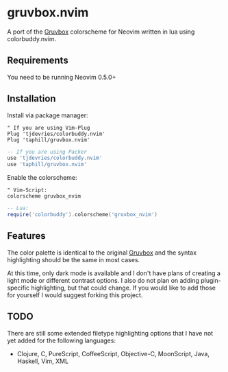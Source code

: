 # gruvbox.nvim

A port of the [Gruvbox](https://github.com/morhetz/gruvbox) colorscheme for Neovim written in lua using colorbuddy.nvim.

## Requirements

You need to be running Neovim 0.5.0+

## Installation

Install via package manager:
```vim
" If you are using Vim-Plug
Plug 'tjdevries/colorbuddy.nvim'
Plug 'taphill/gruvbox.nvim'
```

```lua
-- If you are using Packer
use 'tjdevries/colorbuddy.nvim'
use 'taphill/gruvbox.nvim'
```

Enable the colorscheme:

```vim 
" Vim-Script:
colorscheme gruvbox_nvim
```

```lua
-- Lua:
require('colorbuddy').colorscheme('gruvbox_nvim')
```

## Features

The color palette is identical to the original [Gruvbox](https://github.com/morhetz/gruvbox) and the syntax highlighting should be the same in most cases.

At this time, only dark mode is available and I don't have plans of creating a light mode or different contrast options. I also do not plan on adding plugin-specific highlighting, but that could change. If you would like to add those for yourself I would suggest forking this project.

## TODO

There are still some extended filetype highlighting options that I have not yet added for the following languages:

-  Clojure, C, PureScript, CoffeeScript, Objective-C, MoonScript, Java, Haskell, Vim, XML
